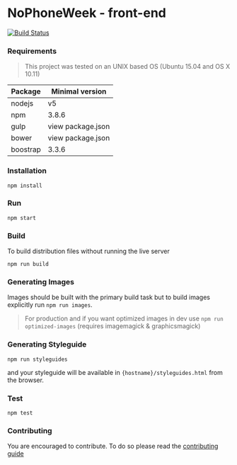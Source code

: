 # NoPhoneWeek - front-end

[![Build Status](https://travis-ci.org/NoPhoneWeek/front-end.svg?branch=master)](https://travis-ci.org/NoPhoneWeek/front-end)

### Requirements

> This project was tested on an UNIX based OS (Ubuntu 15.04 and OS X 10.11)

| Package | Minimal version |
| --- | --- |
| nodejs | v5 |
| npm | 3.8.6 |
| gulp | view package.json |
| bower | view package.json |
| boostrap | 3.3.6 |

### Installation

```
npm install
```

### Run 
```
npm start
```

### Build
To build distribution files without running the live server
```
npm run build
```

### Generating Images
Images should be built with the primary build task but to build images explicitly run `npm run images`.

> For production and if you want optimized images in dev use `npm run optimized-images` (requires imagemagick & graphicsmagick)

### Generating Styleguide
```
npm run styleguides
```
and your styleguide will be available in `{hostname}/styleguides.html` from the browser.

### Test
```
npm test
```

### Contributing
You are encouraged to contribute. To do so please read the [contributing guide](https://github.com/NoPhoneWeek/front-end/blob/master/CONTRIBUTING.md)

